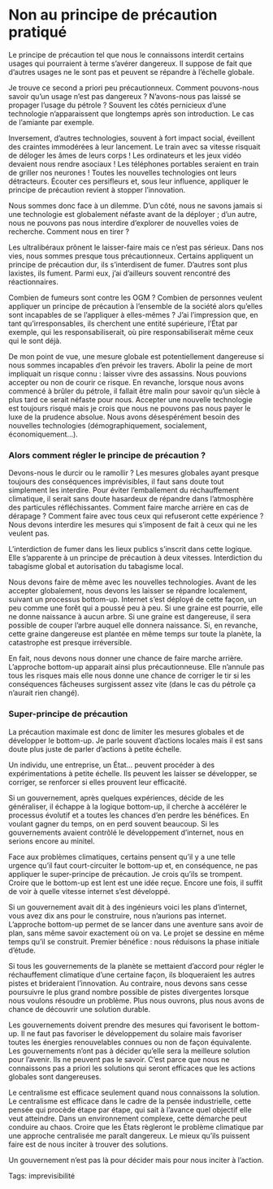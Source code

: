 # Non au principe de précaution pratiqué

Le principe de précaution tel que nous le connaissons interdit certains usages qui pourraient à terme s’avérer dangereux. Il suppose de fait que d’autres usages ne le sont pas et peuvent se répandre à l’échelle globale.<span id="more-743"></span>

Je trouve ce second a priori peu précautionneux. Comment pouvons-nous savoir qu’un usage n’est pas dangereux ? N’avons-nous pas laissé se propager l’usage du pétrole ? Souvent les côtés pernicieux d’une technologie n’apparaissent que longtemps après son introduction. Le cas de l’amiante par exemple.

Inversement, d’autres technologies, souvent à fort impact social, éveillent des craintes immodérées à leur lancement. Le train avec sa vitesse risquait de déloger les âmes de leurs corps ! Les ordinateurs et les jeux vidéo devaient nous rendre asociaux ! Les téléphones portables seraient en train de griller nos neurones ! Toutes les nouvelles technologies ont leurs détracteurs. Écouter ces persifleurs et, sous leur influence, appliquer le principe de précaution revient à stopper l’innovation.

Nous sommes donc face à un dilemme. D’un côté, nous ne savons jamais si une technologie est globalement néfaste avant de la déployer ; d’un autre, nous ne pouvons pas nous interdire d’explorer de nouvelles voies de recherche. Comment nous en tirer ?

Les ultralibéraux prônent le laisser-faire mais ce n’est pas sérieux. Dans nos vies, nous sommes presque tous précautionneux. Certains appliquent un principe de précaution dur, ils s’interdisent de fumer. D’autres sont plus laxistes, ils fument. Parmi eux, j’ai d’ailleurs souvent rencontré des réactionnaires.

Combien de fumeurs sont contre les OGM ? Combien de personnes veulent appliquer un principe de précaution à l’ensemble de la société alors qu’elles sont incapables de se l’appliquer à elles-mêmes ? J’ai l’impression que, en tant qu’irresponsables, ils cherchent une entité supérieure, l’État par exemple, qui les responsabiliserait, où pire responsabiliserait même ceux qui le sont déjà.

De mon point de vue, une mesure globale est potentiellement dangereuse si nous sommes incapables d’en prévoir les travers. Abolir la peine de mort impliquait un risque connu : laisser vivre des assassins. Nous pouvions accepter ou non de courir ce risque. En revanche, lorsque nous avons commencé à brûler du pétrole, il fallait être malin pour savoir qu’un siècle à plus tard ce serait néfaste pour nous. Accepter une nouvelle technologie est toujours risqué mais je crois que nous ne pouvons pas nous payer le luxe de la prudence absolue. Nous avons désespérément besoin des nouvelles technologies (démographiquement, socialement, économiquement…).

### Alors comment régler le principe de précaution ?

Devons-nous le durcir ou le ramollir ? Les mesures globales ayant presque toujours des conséquences imprévisibles, il faut sans doute tout simplement les interdire. Pour éviter l’emballement du réchauffement climatique, il serait sans doute hasardeux de répandre dans l’atmosphère des particules réfléchissantes. Comment faire marche arrière en cas de dérapage ? Comment faire avec tous ceux qui refuseront cette expérience ? Nous devons interdire les mesures qui s’imposent de fait à ceux qui ne les veulent pas.

L’interdiction de fumer dans les lieux publics s’inscrit dans cette logique. Elle s’apparente à un principe de précaution à deux vitesses. Interdiction du tabagisme global et autorisation du tabagisme local.

Nous devons faire de même avec les nouvelles technologies. Avant de les accepter globalement, nous devons les laisser se répandre localement, suivant un processus bottom-up. Internet s’est déployé de cette façon, un peu comme une forêt qui a poussé peu à peu. Si une graine est pourrie, elle ne donne naissance à aucun arbre. Si une graine est dangereuse, il sera possible de couper l’arbre auquel elle donnera naissance. Si, en revanche, cette graine dangereuse est plantée en même temps sur toute la planète, la catastrophe est presque irréversible.

En fait, nous devons nous donner une chance de faire marche arrière. L’approche bottom-up apparait ainsi plus précautionneuse. Elle n’annule pas tous les risques mais elle nous donne une chance de corriger le tir si les conséquences fâcheuses surgissent assez vite (dans le cas du pétrole ça n’aurait rien changé).

### Super-principe de précaution

La précaution maximale est donc de limiter les mesures globales et de développer le bottom-up. Je parle souvent d’actions locales mais il est sans doute plus juste de parler d’actions à petite échelle.

Un individu, une entreprise, un État… peuvent procéder à des expérimentations à petite échelle. Ils peuvent les laisser se développer, se corriger, se renforcer si elles prouvent leur efficacité.

Si un gouvernement, après quelques expériences, décide de les généraliser, il échappe à la logique bottom-up, il cherche à accélérer le processus évolutif et a toutes les chances d’en perdre les bénéfices. En voulant gagner du temps, on en perd souvent beaucoup. Si les gouvernements avaient contrôlé le développement d’internet, nous en serions encore au minitel.

Face aux problèmes climatiques, certains pensent qu’il y a une telle urgence qu’il faut court-circuiter le bottom-up et, en conséquence, ne pas appliquer le super-principe de précaution. Je crois qu’ils se trompent. Croire que le bottom-up est lent est une idée reçue. Encore une fois, il suffit de voir à quelle vitesse internet s’est développé.

Si un gouvernement avait dit à des ingénieurs voici les plans d’internet, vous avez dix ans pour le construire, nous n’aurions pas internet. L’approche bottom-up permet de se lancer dans une aventure sans avoir de plan, sans même savoir exactement où on va. Le projet se dessine en même temps qu’il se construit. Premier bénéfice : nous réduisons la phase initiale d’étude.

Si tous les gouvernements de la planète se mettaient d’accord pour régler le réchauffement climatique d’une certaine façon, ils bloqueraient les autres pistes et brideraient l’innovation. Au contraire, nous devons sans cesse poursuivre le plus grand nombre possible de pistes divergentes lorsque nous voulons résoudre un problème. Plus nous ouvrons, plus nous avons de chance de découvrir une solution durable.

Les gouvernements doivent prendre des mesures qui favorisent le bottom-up. Il ne faut pas favoriser le développement du solaire mais favoriser toutes les énergies renouvelables connues ou non de façon équivalente. Les gouvernements n’ont pas à décider qu’elle sera la meilleure solution pour l’avenir. Ils ne peuvent pas le savoir. C’est parce que nous ne connaissons pas a priori les solutions qui seront efficaces que les actions globales sont dangereuses.

Le centralisme est efficace seulement quand nous connaissons la solution. Le centralisme est efficace dans le cadre de la pensée industrielle, cette pensée qui procède étape par étape, qui sait à l’avance quel objectif elle veut atteindre. Dans un environnement complexe, cette démarche peut conduire au chaos. Croire que les États règleront le problème climatique par une approche centralisée me paraît dangereux. Le mieux qu’ils puissent faire est de nous inciter à trouver des solutions.

Un gouvernement n’est pas là pour décider mais pour nous inciter à l’action.

Tags: imprevisibilité